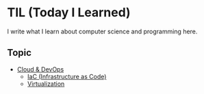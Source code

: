 # TIL (Today I Learned)

I write what I learn about computer science and programming here.

## Topic
* [Cloud & DevOps](devops/)
  * [IaC (Infrastructure as Code)](devops/IaC.md)
  * [Virtualization](devops/virtualization.md)